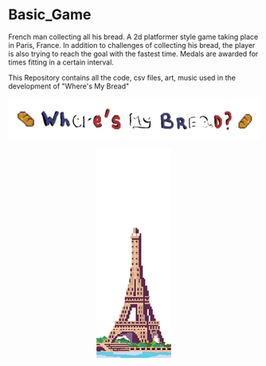 # Basic_Game
French man collecting all his bread. A 2d platformer style game taking place in Paris, France. In addition to challenges of collecting his bread, the player is also trying to reach the goal with the fastest time. Medals are awarded for times fitting in a certain interval.

This Repository contains all the code, csv files, art, music used in the development of "Where's My Bread"

![alt text](https://github.com/Simonlee711/Basic_Game/blob/main/img/display/title2.png?raw=true)
<p align="center">
  <img src="https://github.com/Simonlee711/Basic_Game/blob/main/img/Background/tower.png" />
</p>

